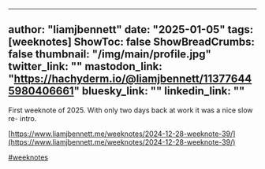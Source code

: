 
---
author: "liamjbennett"
date: "2025-01-05"
tags: [weeknotes]
ShowToc: false
ShowBreadCrumbs: false
thumbnail: "/img/main/profile.jpg"
twitter_link: ""
mastodon_link: "https://hachyderm.io/@liamjbennett/113776445980406661"
bluesky_link: ""
linkedin_link: ""
---

First weeknote of 2025. With only two days back at work it was a nice slow re-
intro.

[https://www.liamjbennett.me/weeknotes/2024-12-28-weeknote-39/](https://www.liamjbennett.me/weeknotes/2024-12-28-weeknote-39/)

[#weeknotes](https://hachyderm.io/tags/weeknotes)


        